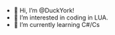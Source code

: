 - 👋 Hi, I’m @DuckYork!
- 👀 I’m interested in coding in LUA.
- 🌱 I’m currently learning C#/Cs

<!---
DuckYork/DuckYork is a ✨ special ✨ repository because its `README.md` (this file) appears on your GitHub profile.
You can click the Preview link to take a look at your changes.
--->
